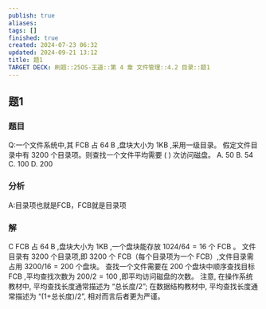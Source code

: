 ```yaml
---
publish: true
aliases: 
tags: []
finished: true
created: 2024-07-23 06:32
updated: 2024-09-21 13:12
title: 题1
TARGET DECK: 刷题::25OS-王道::第 4 章 文件管理::4.2 目录::题1
---
```

## 题1
### 题目
Q:一个文件系统中,其 FCB 占 ${64}\mathrm{\;B}$ ,盘块大小为 $1\mathrm{{KB}}$ ,采用一级目录。
假定文件目录中有 3200 个目录项。则查找一个文件平均需要 ( ) 次访问磁盘。
A. 50 B. 54 C. 100 D. 200
### 分析
A:目录项也就是FCB，FCB就是目录项
### 解
C
$\mathrm{{FCB}}$ 占 ${64}\mathrm{\;B}$ ,盘块大小为 $1\mathrm{{KB}}$ ,一个盘块能存放 ${1024}/{64} = {16}$ 个 $\mathrm{{FCB}}$ 。
文件目录有 3200 个目录项,即 3200 个 FCB（每个目录项为一个 FCB）,文件目录需占用 ${3200}/{16} = {200}$ 个盘块。
查找一个文件需要在 200 个盘块中顺序查找目标 $\mathrm{{FCB}}$ ,平均查找次数为 ${200}/2 = {100}$ ,即平均访问磁盘的次数。
注意, 在操作系统教材中, 平均查找长度通常描述为 “总长度/2”; 
在数据结构教材中, 平均查找长度通常描述为 “(1+总长度)/2”, 相对而言后者更为严谨。
